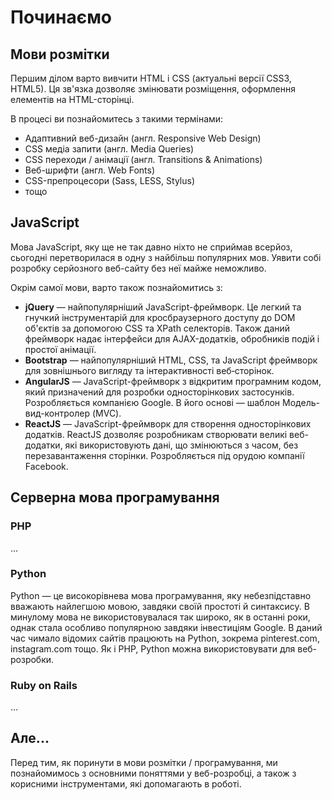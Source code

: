 # Починаємо

## Мови розмітки

Першим ділом варто вивчити HTML і CSS (актуальні версії CSS3, HTML5). Ця зв'язка дозволяє змінювати розміщення, оформлення елементів на HTML-сторінці.

В процесі ви познайомитесь з такими термінами:
* Адаптивний веб-дизайн (англ. Responsive Web Design)
* CSS медіа запити (англ. Media Queries)
* CSS переходи / анімації (англ. Transitions & Animations)
* Веб-шрифти (англ. Web Fonts)
* CSS-препроцесори (Sass, LESS, Stylus)
* тощо

## JavaScript

Мова JavaScript, яку ще не так давно ніхто не сприймав всерйоз, сьогодні перетворилася в одну з найбільш популярних мов. Уявити собі розробку серйозного веб-сайту без неї майже неможливо.

Окрім самої мови, варто також познайомитись з:

* **jQuery** — найпопулярніший JavaScript-фреймворк. Це легкий та гнучкий інструментарій для кросбраузерного доступу до DOM об'єктів за допомогою CSS та XPath селекторів. Також даний фреймворк надає інтерфейси для AJAX-додатків, обробників подій і простої анімації.
* **Bootstrap** — найпопулярніший HTML, CSS, та JavaScript фреймворк для зовнішнього вигляду та інтерактивності веб‑сторінок.
* **AngularJS** — JavaScript-фреймворк з відкритим програмним кодом, який призначений для розробки односторінкових застосунків. Розробляється компанією Google. В його основі — шаблон Модель-вид-контролер (MVC).
* **ReactJS** — JavaScript-фреймворк для створення односторінкових додатків. ReactJS дозволяє розробникам створювати великі веб-додатки, які використовують дані, що змінюються з часом, без перезавантаження сторінки. Розробляється під орудою компанії Facebook.

## Серверна мова програмування

### PHP

...

### Python

Python — це високорівнева мова програмування, яку небезпідставно вважають найлегшою мовою, завдяки своїй простоті й синтаксису. В минулому мова не використовувалася так широко, як в останні роки, однак стала особливо популярною завдяки інвестиціям Google. В даний час чимало відомих сайтів працюють на Python, зокрема pinterest.com, instagram.com тощо. Як і PHP, Python можна використовувати для веб-розробки.

### Ruby on Rails

...

## Але...

Перед тим, як поринути в мови розмітки / програмування, ми познайомимось з основними поняттями у веб-розробці, а також з корисними інструментами, які допомагають в роботі.